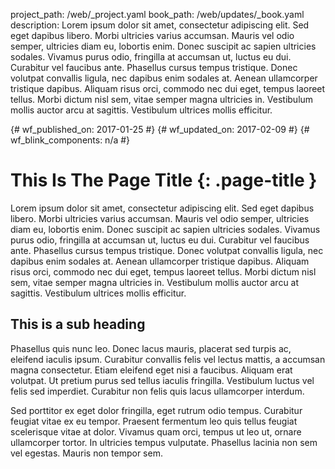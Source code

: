 project_path: /web/_project.yaml
book_path: /web/updates/_book.yaml
description: Lorem ipsum dolor sit amet, consectetur adipiscing elit. Sed eget dapibus libero. Morbi ultricies varius accumsan. Mauris vel odio semper, ultricies diam eu, lobortis enim. Donec suscipit ac sapien ultricies sodales. Vivamus purus odio, fringilla at accumsan ut, luctus eu dui. Curabitur vel faucibus ante. Phasellus cursus tempus tristique. Donec volutpat convallis ligula, nec dapibus enim sodales at. Aenean ullamcorper tristique dapibus. Aliquam risus orci, commodo nec dui eget, tempus laoreet tellus. Morbi dictum nisl sem, vitae semper magna ultricies in. Vestibulum mollis auctor arcu at sagittis. Vestibulum ultrices mollis efficitur.

{# wf_published_on: 2017-01-25 #}
{# wf_updated_on: 2017-02-09 #}
{# wf_blink_components: n/a #}

# This Is The Page Title {: .page-title }

Lorem ipsum dolor sit amet, consectetur adipiscing elit. Sed eget dapibus
libero. Morbi ultricies varius accumsan. Mauris vel odio semper, ultricies
diam eu, lobortis enim. Donec suscipit ac sapien ultricies sodales. Vivamus
purus odio, fringilla at accumsan ut, luctus eu dui. Curabitur vel faucibus
ante. Phasellus cursus tempus tristique. Donec volutpat convallis ligula,
nec dapibus enim sodales at. Aenean ullamcorper tristique dapibus. Aliquam
risus orci, commodo nec dui eget, tempus laoreet tellus. Morbi dictum nisl
sem, vitae semper magna ultricies in. Vestibulum mollis auctor arcu at
sagittis. Vestibulum ultrices mollis efficitur.

## This is a sub heading

Phasellus quis nunc leo. Donec lacus mauris, placerat sed turpis ac, eleifend
iaculis ipsum. Curabitur convallis felis vel lectus mattis, a accumsan magna
consectetur. Etiam eleifend eget nisi a faucibus. Aliquam erat volutpat. Ut
pretium purus sed tellus iaculis fringilla. Vestibulum luctus vel felis sed
imperdiet. Curabitur non felis quis lacus ullamcorper interdum.

Sed porttitor ex eget dolor fringilla, eget rutrum odio tempus. Curabitur
feugiat vitae ex eu tempor. Praesent fermentum leo quis tellus feugiat
scelerisque vitae at dolor. Vivamus quam orci, tempus ut leo ut, ornare
ullamcorper tortor. In ultricies tempus vulputate. Phasellus lacinia non sem
vel egestas. Mauris non tempor sem.
